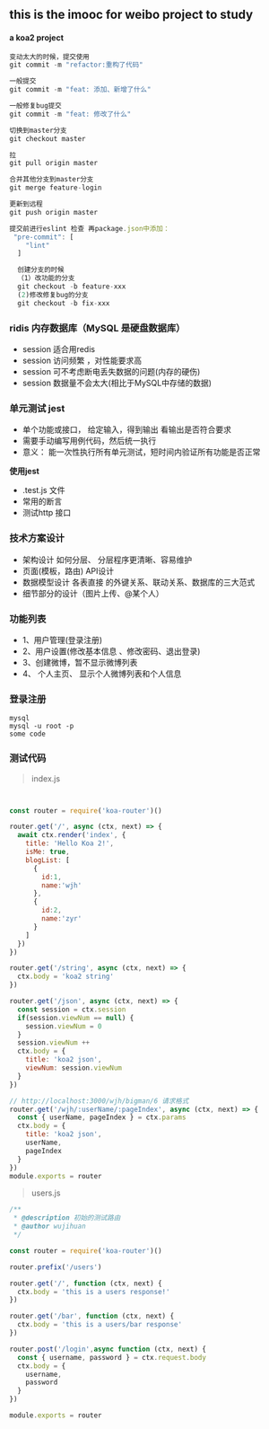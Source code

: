 ## this is the imooc for weibo project to study

#### a koa2 project



```javaScript
变动太大的时候，提交使用
git commit -m "refactor:重构了代码"

一般提交
git commit -m "feat: 添加、新增了什么"

一般修复bug提交
git commit -m "feat: 修改了什么"

切换到master分支
git checkout master

拉
git pull origin master

合并其他分支到master分支
git merge feature-login

更新到远程
git push origin master

提交前进行eslint 检查 再package.json中添加：
 "pre-commit": [
    "lint"
  ]

  创建分支的时候
  （1）改功能的分支
  git checkout -b feature-xxx
  (2)修改修复bug的分支
  git checkout -b fix-xxx
```

### ridis 内存数据库（MySQL 是硬盘数据库）

* session 适合用redis 
* session 访问频繁 ，对性能要求高
* session 可不考虑断电丢失数据的问题(内存的硬伤)
* session 数据量不会太大(相比于MySQL中存储的数据)

### 单元测试 jest
* 单个功能或接口， 给定输入，得到输出 看输出是否符合要求
* 需要手动编写用例代码，然后统一执行
* 意义： 能一次性执行所有单元测试，短时间内验证所有功能是否正常

**使用jest**
* .test.js 文件
* 常用的断言
* 测试http 接口

### 技术方案设计

* 架构设计
如何分层、 分层程序更清晰、容易维护
* 页面(模板，路由) API设计
* 数据模型设计
各表直接 的外键关系、联动关系、数据库的三大范式
* 细节部分的设计（图片上传、@某个人）


### 功能列表
* 1、用户管理(登录注册)
* 2、用户设置(修改基本信息 、修改密码、退出登录)
* 3、创建微博，暂不显示微博列表
* 4、 个人主页、 显示个人微博列表和个人信息


### 登录注册

```
mysql 
mysql -u root -p
some code
```


### 测试代码

> index.js
```javaScript


const router = require('koa-router')()

router.get('/', async (ctx, next) => {
  await ctx.render('index', {
    title: 'Hello Koa 2!',
    isMe: true,
    blogList: [
      {
        id:1,
        name:'wjh'
      },
      {
        id:2,
        name:'zyr'
      }
    ]
  })
})

router.get('/string', async (ctx, next) => {
  ctx.body = 'koa2 string'
})

router.get('/json', async (ctx, next) => {
  const session = ctx.session
  if(session.viewNum == null) {
    session.viewNum = 0
  }
  session.viewNum ++
  ctx.body = {
    title: 'koa2 json',
    viewNum: session.viewNum
  }
})

// http://localhost:3000/wjh/bigman/6 请求格式
router.get('/wjh/:userName/:pageIndex', async (ctx, next) => {
  const { userName, pageIndex } = ctx.params
  ctx.body = {
    title: 'koa2 json',
    userName,
    pageIndex
  }
})
module.exports = router

```
> users.js
```javaScript
/**
 * @description 初始的测试路由
 * @author wujihuan
 */

const router = require('koa-router')()

router.prefix('/users')

router.get('/', function (ctx, next) {
  ctx.body = 'this is a users response!'
})

router.get('/bar', function (ctx, next) {
  ctx.body = 'this is a users/bar response'
})

router.post('/login',async function (ctx, next) {
  const { username, password } = ctx.request.body
  ctx.body = {
    username,
    password
  }
})

module.exports = router

```